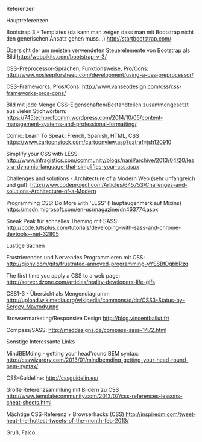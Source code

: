 Referenzen

Hauptreferenzen

Bootstrap 3 - Templates (da kann man zeigen dass man mit Bootstrap nicht den generischen Ansatz gehen muss...)
http://startbootstrap.com/

Übersicht der am meisten verwendeten Steuerelemente von Bootstrap als Bild
http://webuikits.com/bootstrap-v-3/

CSS-Preprocessor-Sprachen, Funktionsweise, Pro/Cons:
http://www.nosleepforsheep.com/development/using-a-css-preprocessor/

CSS-Frameworks, Pros/Cons:
http://www.vanseodesign.com/css/css-frameworks-pros-cons/

Bild mit jede Menge CSS-Eigenschaften/Bestandteilen zusammengesetzt aus vielen Stichwörtern:
https://745techprofcomm.wordpress.com/2014/10/05/content-management-systems-and-professional-formatting/

Comic: Learn To Speak: French, Spanish, HTML, CSS
https://www.cartoonstock.com/cartoonview.asp?catref=jsh120910

Simplify your CSS with LESS:
http://www.infragistics.com/community/blogs/nanil/archive/2013/04/20/less-a-dynamic-language-that-simplifies-your-css.aspx

Challenges and solutions - Architecture of a Modern Web (sehr unfangreich und gut):
http://www.codeproject.com/Articles/645753/Challenges-and-solutions-Architecture-of-a-Modern

Programming CSS: Do More with 'LESS' (Hauptaugenmerk auf Mixins)
https://msdn.microsoft.com/en-us/magazine/dn463774.aspx

Sneak Peak für schnelles Theming mit SASS:
http://code.tutsplus.com/tutorials/developing-with-sass-and-chrome-devtools--net-32805


Lustige Sachen

Frustrierendes und Nervendes Programmieren mit CSS:
http://giphy.com/gifs/frustrated-annoyed-programming-yYSSBtDgbbRzq

The first time you apply a CSS to a web page:
http://server.dzone.com/articles/reality-developers-life-gifs﻿

CSS1-3 - Übersicht als Mengendiagramm
http://upload.wikimedia.org/wikipedia/commons/d/dc/CSS3-Status-by-Sergey-Mavrody.png

Browsermarketing/Responsive Design
http://blog.vincentballut.fr/

Compass/SASS:
http://maddesigns.de/compass-sass-1472.html


Sonstige Interessante Links

MindBEMding - getting your head'round BEM syntax:
http://csswizardry.com/2013/01/mindbemding-getting-your-head-round-bem-syntax/

CSS-Guideline:
http://cssguidelin.es/

Große Referenzsammlung mit Bildern zu CSS
http://www.templatecommunity.com/2013/07/css-references-lessons-cheat-sheets.html

Mächtige CSS-Referenz + Browserhacks (CSS)
http://inspiredm.com/tweet-heat-the-hottest-tweets-of-the-month-feb-2013/

Gruß, Falco.
